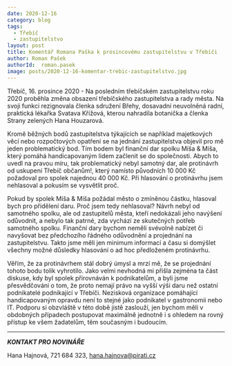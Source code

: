 ```yaml
---
date: 2020-12-16
category: blog
tags:
  - Třebíč
  - zastupitelstvo
layout: post
title: Komentář Romana Paška k prosincovému zastupitelstvu v Třebíči
author: Roman Pašek
authorId:  roman.pasek
image: posts/2020-12-16-komentar-trebic-zastupitelstvo.jpg
---
```


Třebíč, 16. prosince 2020 - Na posledním třebíčském zastupitelstvu roku 2020 proběhla změna obsazení třebíčského zastupitelstva a rady města. Na svoji funkci rezignovala členka sdružení Břehy, dosavadní neuvolněná radní, praktická lékařka Svatava Křížová, kterou nahradila botanička a členka Strany zelených Hana Houzarová.

Kromě běžných bodů zastupitelstva týkajících se například majetkových věcí nebo rozpočtových opatření se na jednání zastupitelstva objevil pro mě jeden problematický bod. Tím bodem byl finanční dar spolku Míša & Míša, který pomáhá handicapovaným lidem začlenit se do společnosti. Abych to uvedl na pravou míru, tak problematický nebyl samotný dar, ale protinávrh od uskupení Třebíč občanům!, který namísto původních 10 000 Kč požadoval pro spolek najednou 40 000 Kč. Při hlasování o protinávrhu jsem nehlasoval a pokusím se vysvětlit proč.

Pokud by spolek Míša & Míša požádal město o zmíněnou částku, hlasoval bych pro přidělení daru. Proč jsem tedy nehlasoval? Návrh nebyl od samotného spolku, ale od zastupitelů města, kteří nedokázali jeho navýšení odůvodnit, a nebylo tak patrné, zda vychází ze skutečných potřeb samotného spolku. Finanční dary bychom neměli svévolně nabízet či navyšovat bez předchozího řádného odůvodnění a projednání na zastupitelstvu. Takto jsme měli jen minimum informací a času si domýšlet všechny možné důsledky hlasování o ad hoc předloženém protinávrhu.  

Věřím, že za protinávrhem stál dobrý úmysl a mrzí mě, že se projednání tohoto bodu tolik vyhrotilo. Jako velmi nevhodná mi přišla zejména ta část diskuse, kdy byl spolek přirovnáván k podnikatelům, a byli jsme přesvědčováni o tom, že proto nemají právo na vyšší výši daru než ostatní podnikatelé podnikající v Třebíči. Nezisková organizace pomáhající handicapovaným opravdu není to stejné jako podnikatel v gastronomii nebo IT. Podporu si obzvláště v této době jistě zaslouží, jen bychom měli v obdobných případech postupovat maximálně jednotně i s ohledem na rovný přístup ke všem žadatelům, těm současným i budoucím.  

---

***KONTAKT PRO NOVINÁŘE*** 

Hana Hajnová, 721 684 323, <hana.hajnova@pirati.cz>
